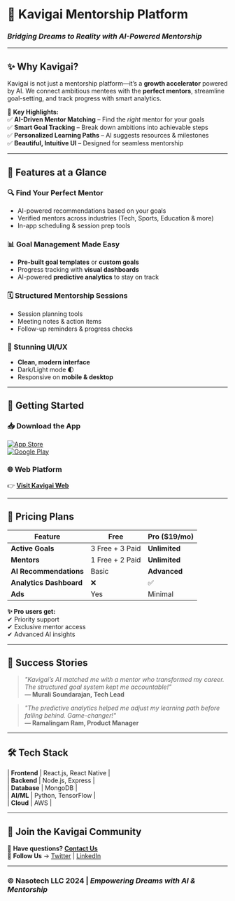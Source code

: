 # 🌈 **Kavigai Mentorship Platform**  
### *Bridging Dreams to Reality with AI-Powered Mentorship*  

---

## ✨ **Why Kavigai?**  
Kavigai is not just a mentorship platform—it’s a **growth accelerator** powered by AI. We connect ambitious mentees with the **perfect mentors**, streamline goal-setting, and track progress with smart analytics.  

🚀 **Key Highlights:**  
✅ **AI-Driven Mentor Matching** – Find the *right* mentor for your goals  
✅ **Smart Goal Tracking** – Break down ambitions into achievable steps  
✅ **Personalized Learning Paths** – AI suggests resources & milestones  
✅ **Beautiful, Intuitive UI** – Designed for seamless mentorship  

---

## 🎯 **Features at a Glance**  

### **🔍 Find Your Perfect Mentor**  
- AI-powered recommendations based on your goals  
- Verified mentors across industries (Tech, Sports, Education & more)  
- In-app scheduling & session prep tools  

### **📊 Goal Management Made Easy**  
- **Pre-built goal templates** or **custom goals**  
- Progress tracking with **visual dashboards**  
- AI-powered **predictive analytics** to stay on track  

### **🗓️ Structured Mentorship Sessions**  
- Session planning tools  
- Meeting notes & action items  
- Follow-up reminders & progress checks  

### **📱 Stunning UI/UX**  
- **Clean, modern interface**  
- Dark/Light mode 🌓  
- Responsive on **mobile & desktop**  

---

## 🚀 **Getting Started**  

### **📥 Download the App**  
[![App Store](https://img.shields.io/badge/Download_on_App_Store-000?style=for-the-badge&logo=apple)](https://apple.com)  
[![Google Play](https://img.shields.io/badge/Get_on_Google_Play-0F9D58?style=for-the-badge&logo=google-play)](https://play.google.com)  

### **🌐 Web Platform**  
👉 [**Visit Kavigai Web**](https://www.kavigai.com)  

---

## 💎 **Pricing Plans**  

| Feature | **Free** | **Pro ($19/mo)** |  
|---------|---------|----------------|  
| **Active Goals** | 3 Free + 3 Paid | **Unlimited** |  
| **Mentors** | 1 Free + 2 Paid | **Unlimited** |  
| **AI Recommendations** | Basic | **Advanced** |  
| **Analytics Dashboard** | ❌ | ✅ |  
| **Ads** | Yes | Minimal |  

**✨ Pro users get:**  
✔ Priority support  
✔ Exclusive mentor access  
✔ Advanced AI insights  

---

## 🌟 **Success Stories**  

> *"Kavigai’s AI matched me with a mentor who transformed my career. The structured goal system kept me accountable!"*  
> **— Murali Soundarajan, Tech Lead**  

> *"The predictive analytics helped me adjust my learning path before falling behind. Game-changer!"*  
> **— Ramalingam Ram, Product Manager**  

---

## 🛠 **Tech Stack**  

| **Frontend** | React.js, React Native |  
| **Backend** | Node.js, Express |  
| **Database** | MongoDB |  
| **AI/ML** | Python, TensorFlow |  
| **Cloud** | AWS |  

---

## 🤝 **Join the Kavigai Community**  

💬 **Have questions?** [**Contact Us**](mailto:info@nasotech.com)  
📢 **Follow Us** → [Twitter](#) | [LinkedIn](#)  

---

### **© Nasotech LLC 2024** | *Empowering Dreams with AI & Mentorship*  
